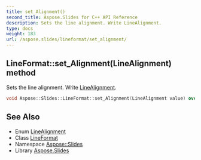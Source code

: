 ```yaml
---
title: set_Alignment()
second_title: Aspose.Slides for C++ API Reference
description: Sets the line alignment. Write LineAlignment.
type: docs
weight: 183
url: /aspose.slides/lineformat/set_alignment/
---
```

## LineFormat::set_Alignment(LineAlignment) method


Sets the line alignment. Write [LineAlignment](../../linealignment/).

```cpp
void Aspose::Slides::LineFormat::set_Alignment(LineAlignment value) override
```

## See Also

* Enum [LineAlignment](../../linealignment/)
* Class [LineFormat](../)
* Namespace [Aspose::Slides](../../)
* Library [Aspose.Slides](../../../)